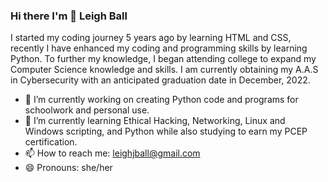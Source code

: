 ### Hi there I'm 👋 Leigh Ball


I started my coding journey 5 years ago by learning HTML and CSS, recently I have enhanced my coding and programming skills by learning Python. To further my knowledge, I began attending college to expand my Computer Science knowledge and skills. I am currently obtaining my A.A.S in Cybersecurity with an anticipated graduation date in December, 2022.

- 🔭 I’m currently working on creating Python code and programs for schoolwork and personal use.
- 🌱 I’m currently learning Ethical Hacking, Networking, Linux and Windows scripting, and Python while also studying to earn my PCEP certification.
- 📫 How to reach me: leighjball@gmail.com
- 😄 Pronouns: she/her

